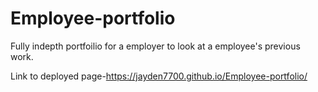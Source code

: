 # Employee-portfolio
Fully indepth portfoilio for a employer to look at a employee's previous work.

Link to deployed page-https://jayden7700.github.io/Employee-portfolio/